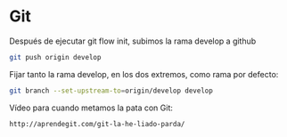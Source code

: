# Git

Después de ejecutar git flow init, subimos la rama develop a github
```sh
git push origin develop
```

Fijar tanto la rama develop, en los dos extremos, como rama por defecto:
```sh
git branch --set-upstream-to=origin/develop develop
```

Vídeo para cuando metamos la pata con Git: 
```sh
http://aprendegit.com/git-la-he-liado-parda/
```


